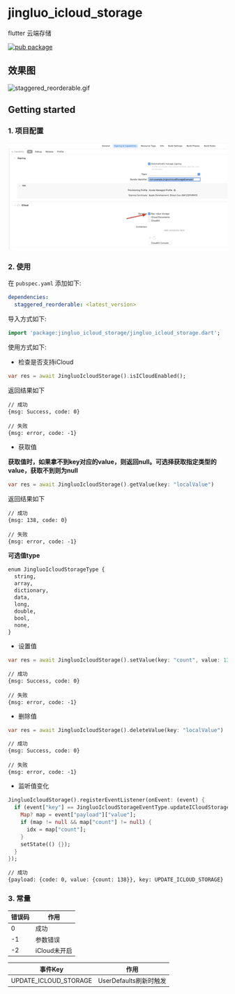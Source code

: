 # jingluo_icloud_storage
flutter 云端存储

[![pub package](https://img.shields.io/pub/v/jingluo_icloud_storage.svg)](https://pub.dartlang.org/packages/jingluo_icloud_storage)


## 效果图

![staggered_reorderable.gif](preview/userdefaults.gif)

## Getting started

### 1. 项目配置

![userdefaults.png](preview/userdefaults.png)

### 2. 使用

在 `pubspec.yaml` 添加如下:

```yaml
dependencies:
  staggered_reorderable: <latest_version>
```

导入方式如下:

```dart
import 'package:jingluo_icloud_storage/jingluo_icloud_storage.dart';
```

使用方式如下:

- 检查是否支持iCloud

```dart
var res = await JingluoIcloudStorage().isICloudEnabled();
```

返回结果如下

```text
// 成功
{msg: Success, code: 0}

// 失败
{msg: error, code: -1}
```

- 获取值

**获取值时，如果拿不到key对应的value，则返回null。可选择获取指定类型的value，获取不到则为null**

```dart
var res = await JingluoIcloudStorage().getValue(key: "localValue")
```

返回结果如下

```text
// 成功
{msg: 138, code: 0}

// 失败
{msg: error, code: -1}
```

**可选值type**
```text
enum JingluoIcloudStorageType {
  string,
  array,
  dictionary,
  data,
  long,
  double,
  bool,
  none,
}
```

- 设置值

```dart
var res = await JingluoIcloudStorage().setValue(key: "count", value: 138);
```

```text
// 成功
{msg: Success, code: 0}

// 失败
{msg: error, code: -1}
```

- 删除值

```dart
var res = await JingluoIcloudStorage().deleteValue(key: "localValue")
```

```text
// 成功
{msg: Success, code: 0}

// 失败
{msg: error, code: -1}
```

- 监听值变化

```dart
JingluoIcloudStorage().registerEventListener(onEvent: (event) {
  if (event["key"] == JingluoIcloudStorageEventType.updateICloudStorage) {
    Map? map = event["payload"]["value"];
    if (map != null && map["count"] != null) {
      idx = map["count"];
    }
    setState(() {});
  }
});
```

```text
// 成功
{payload: {code: 0, value: {count: 138}}, key: UPDATE_ICLOUD_STORAGE}
```

### 3. 常量
| 错误码 | 作用        |
|-----|-----------|
| 0   | 成功        |
| -1  | 参数错误      |
| -2  | iCloud未开启 |

| 事件Key                 | 作用                |
|-----------------------|-------------------|
| UPDATE_ICLOUD_STORAGE | UserDefaults刷新时触发 |